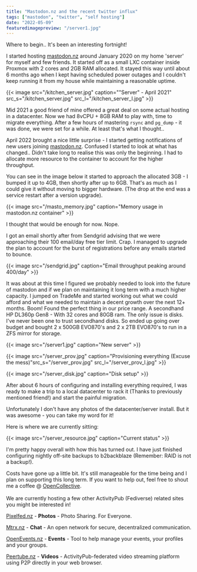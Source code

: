 ```yaml
---
title: "Mastodon.nz and the recent twitter influx"
tags: ["mastodon", "twitter", "self hosting"]
date: "2022-05-09"
featuredimagepreview: "/server1.jpg"
---
```


Where to begin.. It's been an interesting fortnight!

I started hosting [mastodon.nz](https://mastodon.nz) around January 2020 on my home 'server' for myself and few friends. It started off as a small LXC container inside Proxmox with 2 cores and 2GB RAM allocated. It stayed this way until about 6 months ago when I kept having scheduled power outages and I couldn't keep running it from my house while maintaining a reasonable uptime.

{{< image src="/kitchen_server.jpg" caption="\"Server\" - April 2021" src_s="/kitchen_server.jpg" src_l="/kitchen_server_l.jpg" >}}

Mid 2021 a good friend of mine offered a great deal on some actual hosting in a datacenter. Now we had 8vCPU + 8GB RAM to play with, time to migrate everything. After a few hours of mastering `rsync` and `pg_dump` - it was done, we were set for a while. At least that's what I thought..

April 2022 brought a nice little surprise - I started getting notifications of new users joining [mastodon.nz](https://mastodon.nz). Confused I started to look at what has changed.. Didn't take long to realise this was only the beginning. I had to allocate more resource to the container to account for the higher throughput.

You can see in the image below it started to approach the allocated 3GB - I bumped it up to 4GB, then shortly after up to 6GB. That's as much as I could give it without moving to bigger hardware. (The drop at the end was a service restart after a version upgrade).

{{< image src="/masto_memory.jpg" caption="Memory usage in mastodon.nz container" >}}

I thought that would be enough for now. Nope.

I got an email shortly after from Sendgrid advising that we were approaching their 100 email/day free tier limit. Crap. I managed to upgrade the plan to account for the burst of registrations before any emails started to bounce.

{{< image src="/sendgrid.jpg" caption="Email throughput peaking around 400/day" >}}

It was about at this time I figured we probably needed to look into the future of mastodon and if we plan on maintaining it long term with a much higher capacity. I jumped on TradeMe and started working out what we could afford and what we needed to maintain a decent growth over the next 12+ months. Boom! Found the perfect thing in our price range. A secondhand HP DL360p Gen8 - With 32 cores and 80GB ram. The only issue is disks. I've never been one to trust secondhand disks. So ended up going over budget and bought 2 x 500GB EVO870's and 2 x 2TB EVO870's to run in a ZFS mirror for storage.

{{< image src="/server1.jpg" caption="New server" >}}

{{< image src="/server_prov.jpg" caption="Provisioning everything (Excuse the mess)"src_s="/server_prov.jpg" src_l="/server_prov_l.jpg" >}}

{{< image src="/server_disk.jpg" caption="Disk setup" >}}

After about 6 hours of configuring and installing everything required, I was ready to make a trip to a local datacenter to rack it (Thanks to previously mentioned friend!) and start the painful migration.

Unfortunately I don't have any photos of the datacenter/server install. But it was awesome - you can take my word for it!

Here is where we are currently sitting:

{{< image src="/server_resource.jpg" caption="Current status" >}}

I'm pretty happy overall with how this has turned out. I have just finished configuring nightly off-site backups to b2backblaze (Remember: RAID is not a backup!).

Costs have gone up a little bit. It's still manageable for the time being and I plan on supporting this long term. If you want to help out, feel free to shout me a coffee @ [OpenCollective](https://opencollective.com/nz-federated-services).
<br/><br/>
We are currently hosting a few other ActivityPub (Fediverse) related sites you might be interested in!

[Pixelfed.nz](https://pixelfed.nz) - **Photos**  - Photo Sharing. For Everyone.

[Mtrx.nz](https://mtrx.nz) - **Chat** - An open network for secure, decentralized communication.

[OpenEvents.nz](https://openevents.nz) - **Events** - Tool to help manage your events, your profiles and your groups.

[Peertube.nz](https://peertube.nz) - **Videos** - ActivityPub-federated video streaming platform using P2P directly in your web browser.
